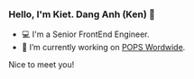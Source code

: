 ### Hello, I'm Kiet. Dang Anh (Ken) 👋
- 💻 I'm a Senior FrontEnd Engineer.
- :pushpin: I’m currently working on [POPS Wordwide](https://popsww.com/en/).


Nice to meet you!

<!--
**kenturo/kenturo** is a ✨ _special_ ✨ repository because its `README.md` (this file) appears on your GitHub profile.

Here are some ideas to get you started:

- 🔭 I’m currently working on POPS Wordwide
- 🌱 I’m currently learning ...
- 👯 I’m looking to collaborate on ...
- 🤔 I’m looking for help with ...
- 💬 Ask me about ...
- 📫 How to reach me: ...
- 😄 Pronouns: ...
- ⚡ Fun fact: ...
-->
